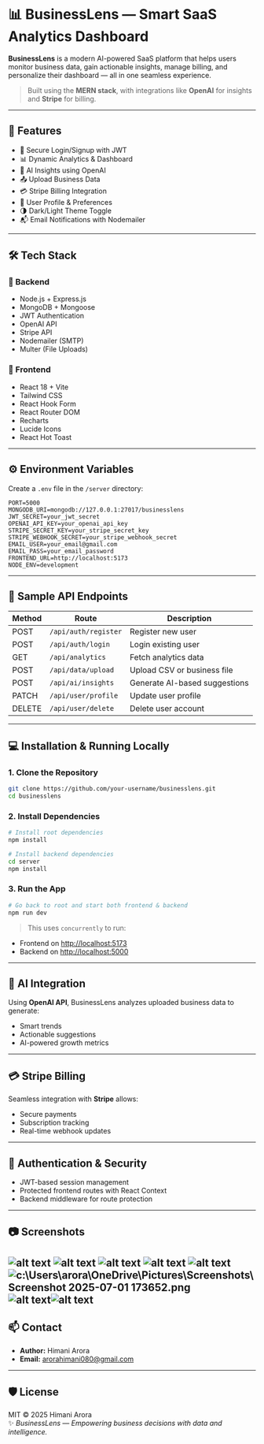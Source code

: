 
# 📊 BusinessLens — Smart SaaS Analytics Dashboard

**BusinessLens** is a modern AI-powered SaaS platform that helps users monitor business data, gain actionable insights, manage billing, and personalize their dashboard — all in one seamless experience.

> Built using the **MERN stack**, with integrations like **OpenAI** for insights and **Stripe** for billing.

---

## 🚀 Features

- 🔐 Secure Login/Signup with JWT
- 📊 Dynamic Analytics & Dashboard
- 🤖 AI Insights using OpenAI
- 📤 Upload Business Data
- 💳 Stripe Billing Integration
- 🧑 User Profile & Preferences
- 🌗 Dark/Light Theme Toggle
- 📬 Email Notifications with Nodemailer

---

## 🛠 Tech Stack

### 🔧 Backend
- Node.js + Express.js
- MongoDB + Mongoose
- JWT Authentication
- OpenAI API
- Stripe API
- Nodemailer (SMTP)
- Multer (File Uploads)

### 🎨 Frontend
- React 18 + Vite
- Tailwind CSS
- React Hook Form
- React Router DOM
- Recharts
- Lucide Icons
- React Hot Toast

---

## ⚙️ Environment Variables

Create a `.env` file in the `/server` directory:

```env
PORT=5000
MONGODB_URI=mongodb://127.0.0.1:27017/businesslens
JWT_SECRET=your_jwt_secret
OPENAI_API_KEY=your_openai_api_key
STRIPE_SECRET_KEY=your_stripe_secret_key
STRIPE_WEBHOOK_SECRET=your_stripe_webhook_secret
EMAIL_USER=your_email@gmail.com
EMAIL_PASS=your_email_password
FRONTEND_URL=http://localhost:5173
NODE_ENV=development
```

---

## 📡 Sample API Endpoints

| Method | Route                   | Description                    |
|--------|-------------------------|--------------------------------|
| POST   | `/api/auth/register`    | Register new user              |
| POST   | `/api/auth/login`       | Login existing user            |
| GET    | `/api/analytics`        | Fetch analytics data           |
| POST   | `/api/data/upload`      | Upload CSV or business file    |
| POST   | `/api/ai/insights`      | Generate AI-based suggestions  |
| PATCH  | `/api/user/profile`     | Update user profile            |
| DELETE | `/api/user/delete`      | Delete user account            |

---

## 💻 Installation & Running Locally

### 1. Clone the Repository
```bash
git clone https://github.com/your-username/businesslens.git
cd businesslens
```

### 2. Install Dependencies

```bash
# Install root dependencies
npm install

# Install backend dependencies
cd server
npm install
```

### 3. Run the App

```bash
# Go back to root and start both frontend & backend
npm run dev
```

> This uses `concurrently` to run:
- Frontend on [http://localhost:5173](http://localhost:5173)
- Backend on [http://localhost:5000](http://localhost:5000)

---

## 🧠 AI Integration

Using **OpenAI API**, BusinessLens analyzes uploaded business data to generate:

- Smart trends
- Actionable suggestions
- AI-powered growth metrics

---

## 💳 Stripe Billing

Seamless integration with **Stripe** allows:

- Secure payments
- Subscription tracking
- Real-time webhook updates

---

## 🔐 Authentication & Security

- JWT-based session management
- Protected frontend routes with React Context
- Backend middleware for route protection

---

## 📷 Screenshots

  ![alt text](<Screenshot 2025-07-01 174417.png>) ![alt text](<Screenshot 2025-07-01 174424.png>) ![alt text](<Screenshot 2025-07-01 174433.png>) ![alt text](<Screenshot 2025-07-01 174442.png>) ![alt text](<Screenshot 2025-07-01 174455.png>)
![c:\Users\arora\OneDrive\Pictures\Screenshots\Screenshot 2025-07-01 173652.png](<Screenshot 2025-07-01 173746.png>) ![alt text](<Screenshot 2025-07-01 174536.png>)![alt text](image.png)
---

## 📫 Contact

- **Author:** Himani Arora  
- **Email:** arorahimani080@gmail.com

---

## 🛡 License

MIT © 2025 Himani Arora  
✨ *BusinessLens — Empowering business decisions with data and intelligence.*
